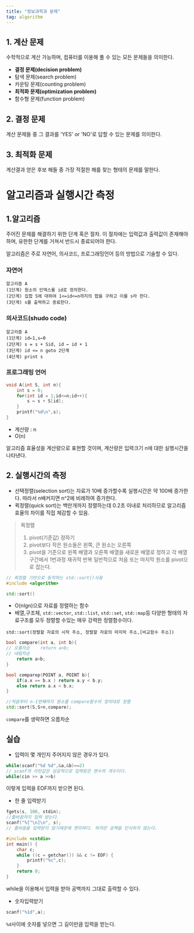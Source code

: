 ```yaml
---
title: "정보과학과 문제"
tag: algorithm
---
```



## 1. 계산 문제

수학적으로 계산 가능하며, 컴퓨터를 이용해 풀 수 있는 모든 문제들을 의미한다.

- **결정 문제(decision problem)**
- 탐색 문제(search problem)
- 카운팅 문제(counting problem)
- **최적화 문제(optimization problem)**
- 함수형 문제(function problem)

## 2. 결정 문제

계산 문제들 중 그 결과를 'YES' or 'NO'로 답할 수 있는 문제를 의미한다.

## 3. 최적화 문제

계산결과 얻은 후보 해들 중 가장 적절한 해를 찾는 형태의 문제를 말한다.

# 알고리즘과 실행시간 측정

## 1.알고리즘

주어진 문제를 해결하기 위한 단계 혹은 절차.
이 절차에는 입력값과 출력값이 존재해야하며, 유한한 단계를 거쳐서 반드시 종료되어야 한다.

알고리즘은 주로 자연어, 의사코드, 프로그래밍언어 등의 방법으로 기술할 수 있다.

### 자연어
```
알고리즘 A
(1단계) 원소의 인덱스를 id로 정의한다.
(2단계) 집합 S에 대하여 1<=id<=n까지의 합을 구하고 이를 s라 한다.
(3단계) s를 출력하고 종료한다.
```

### 의사코드(shudo code)

```
알고리즘 A
(1단계) id←1,s←0
(2단계) s = s + Sid, id ← id + 1
(3단계) id <= n goto 2단계
(4단계) print s
```

### 프로그래밍 언어

```c
void A(int S, int n){
	int s = 0;
    for(int id = 1;id<=n;id++){
    	s = s + S[id];
    }
    printf("%d\n",s);
}
```

- 계산량 : n
- O(n)

알고리즘 효율성을 계산량으로 표현할 것이며, 계산량은 입력크기 n에 대한 실행시간을 나타낸다.

## 2. 실행시간의 측정

- 선택정렬(selection sort)는 자료가 10배 증가할수록 실행시간은 약 100배 증가한다. 따라서 n배커지면 n^2에 비례하여 증가한다.
- 퀵정렬(quick sort)는 백만개까지 정렬하는데 0.2초 이내로 처리하므로 알고리즘 효율의 차이를 직접 체감할 수 있음.
> 퀵정렬
> 1. pivot(기준값) 정하기
> 2. pivot보다 작은 원소들은 왼쪽, 큰 원소는 오른쪽
> 3. pivot을 기준으로 왼쪽 배열과 오른쪽 배열을 새로운 배열로 정하고 각 배열구간에서 1번과정 재귀적 반복
> 일반적으로 처음 또는 마지막 원소를 pivot으로 잡는다.

```cpp
// 퀵정렬 기반으로 동작하는 std::sort()사용
#include <algorithm>

std::sort()
```

- O(nlgn)으로 자료를 정렬하는 함수
- 배열,구조체, `std::vector`, `std::list`, `std::set`, `std::map`등 다양한 형태의 자료구조를 모두 정렬할 수있는 매우 강력한 정렬함수이다.

`std::sort(정렬할 자료의 시작 주소, 정렬할 자료의 마지막 주소,[비교함수 주소])`

```cpp
bool compare(int a, int b){
// 오름차순    return a<b;
// 내림차순
    return a>b;
}

bool comparep(POINT a, POINT b){
    if(a.x == b.x ) return a.y < b.y;
    else return a.x < b.x;
}

//처음부터 n-1번째까지 원소를 compare함수의 정의대로 정렬
std::sort(S,S+n,compare);
```
`compare`를 생략하면 오름차순

## 실습

- 입력이 몇 개인지 주어지지 않은 경우가 있다.
```cpp
while(scanf("%d %d",&a,&b)==2)
// scanf의 리턴값은 성공적으로 입력받은 변수의 개수이다.
while(cin >> a >>b)
```
이렇게 입력을 EOF까지 받으면 된다.

- 한 줄 입력받기
```cpp
fgets(s, 100, stdin);
//줄바꿈까지 입력 받는다.
scanf("%[^\n]\n", s);
// 줄바꿈을 입력받지 않기때문에 편리하다. 하지만 공백을 인식하지 않는다.
```
```cpp
#include <cstdio>
int main() {
    char c;
    while ((c = getchar()) && c != EOF) {
        printf("%c",c);
    }
    return 0;
}
```
while을 이용해서 입력을 받아 공백까지 그대로 출력할 수 있다.

- 숫자입력받기
```cpp
scanf("%1d",a);
```
`%d`사이에 숫자를 넣으면 그 길이만큼 입력을 받는다.